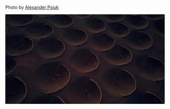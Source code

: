 Photo by [Alexander Psiuk](https://unsplash.com/@alexdeloy)



[![gSnIwHBKw3c](./gSnIwHBKw3c.webp)](https://unsplash.com/photos/a-close-up-of-a-pattern-made-of-sand-gSnIwHBKw3c)